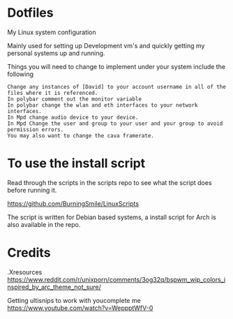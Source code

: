 # Dotfiles
My Linux system configuration

Mainly used for setting up Development vm's and quickly getting my personal systems up and running.

Things you will need to change to implement under your system include the following

```
Change any instances of [David] to your account username in all of the files where it is referenced.
In polybar comment out the monitor variable
In polybar change the wlan and eth interfaces to your network interfaces.
In Mpd change audio device to your device.
In Mpd Change the user and group to your user and your group to avoid permission errors.
You may also want to change the cava framerate.
```

# To use the install script

Read through the scripts in the scripts repo to see what the script does before running it.

https://github.com/BurningSmile/LinuxScripts

The script is written for Debian based systems, a install script for Arch is also available in the repo.

# Credits

.Xresources
https://www.reddit.com/r/unixporn/comments/3og32q/bspwm_wip_colors_inspired_by_arc_theme_not_sure/

Getting ultisnips to work with youcomplete me https://www.youtube.com/watch?v=WeppptWfV-0
